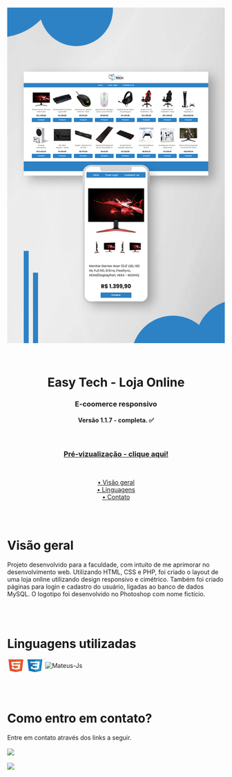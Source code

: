 <p align = "center">
  <img src = "loja_readme.png" alt = "mockup" />
</p>

<br>

<div align = "center">
<h1>Easy Tech - Loja Online</h1>
</div>

<h3 align = "center">
  E-coomerce responsivo
</h3>

<h4 align = "center">
	Versão 1.1.7 - completa. ✅
</h4>
<br>
<h3 align = "center">
<a href="https://htmlpreview.github.io/?https://github.com/matealves/easytech-loja/blob/main/index.html" target="_blank">Pré-vizualização - clique aqui!
</a> 
</h3>

<br>

<p align="center">
 <a href="#visao">• Visão geral</a> <br>
 <a href="#leng">• Linguagens</a> <br>
 <a href="#contato">• Contato</a>  
</p>
<br>
<br>

<div id="visao">
<h1>  Visão geral </h1>
Projeto desenvolvido para a faculdade, com intuito de me aprimorar no desenvolvimento web. Utilizando HTML, CSS e PHP, foi criado o layout de uma loja online utilizando design responsivo e cimétrico. Também foi criado páginas para login e cadastro do usuário, ligadas ao banco de dados MySQL. O logotipo foi desenvolvido no Photoshop com nome fictício.

</div>
<br>
<br>
<br>

<div id="leng">
<h1>  Linguagens utilizadas </h1>


 <img align="center" alt="Mateus-HTML" height="30" width="40" src="https://raw.githubusercontent.com/devicons/devicon/master/icons/html5/html5-original.svg">
  <img align="center" alt="Mateus-CSS" height="30" width="40" src="https://raw.githubusercontent.com/devicons/devicon/master/icons/css3/css3-original.svg">
  <img align="center" alt="Mateus-Js" height="30" width="40" src="https://cdn.jsdelivr.net/gh/devicons/devicon/icons/php/php-plain.svg">

</div>
<br>
<br>
<br>

<div id="contato">
<h1> Como entro em contato? </h1>

Entre em contato através dos links a seguir.
<br>
<br>
<a href="https://www.linkedin.com/in/claudio-kend-imai-637baa174/" target="_blank"><img src="https://img.shields.io/badge/-LinkedIn-%230077B5?style=for-the-badge&logo=linkedin&logoColor=white" target="_blank"></a>



<a href="https://api.whatsapp.com/send/?phone=5511995713217" target="_blank"><img src="https://img.shields.io/badge/WhatsApp-25D366?style=for-the-badge&logo=whatsapp&logoColor=white" target="_blank"></a>

</div>
<br>
<br>
<br>
